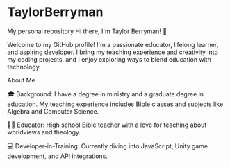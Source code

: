 # TaylorBerryman
My personal repository
Hi there, I'm Taylor Berryman! 👋

Welcome to my GitHub profile! I'm a passionate educator, lifelong learner, and aspiring developer. I bring my teaching experience and creativity into my coding projects, and I enjoy exploring ways to blend education with technology.

About Me

🎓 Background: I have a degree in ministry and a graduate degree in education. My teaching experience includes Bible classes and subjects like Algebra and Computer Science.

👨‍🏫 Educator: High school Bible teacher with a love for teaching about worldviews and theology.

💻 Developer-in-Training: Currently diving into JavaScript, Unity game development, and API integrations.
